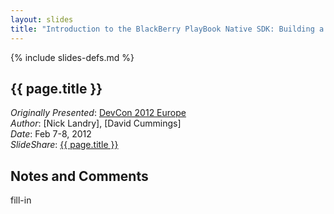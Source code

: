 ```yaml
---
layout: slides
title: "Introduction to the BlackBerry PlayBook Native SDK: Building a Sample Application"
---
```

{% include slides-defs.md %}

## {{ page.title }}
*Originally Presented*: [DevCon 2012 Europe](https://devcon.blackberryconferences.net/europe2012/scheduler/sessionDetails.do?SESSION_ID=DEV319)  
*Author*: [Nick Landry], [David Cummings]  
*Date*: Feb 7-8, 2012  
*SlideShare*: [{{ page.title }}](http://www.slideshare.net/BlackBerry/introduction-to-the-blackberry-native-sdk)



## Notes and Comments

fill-in